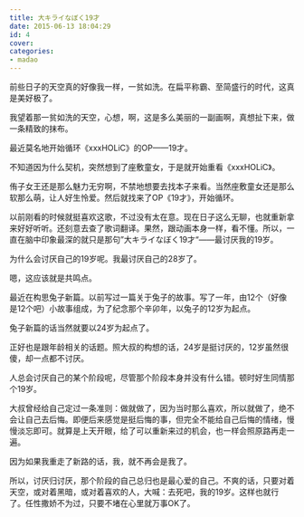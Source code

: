 ```yaml
---
title: 大キライなぼく19才
date: 2015-06-13 18:04:29
id: 4
cover: 
categories:
- madao
---
```


 前些日子的天空真的好像我一样，一贫如洗。在扁平称霸、至简盛行的时代，这真是美好极了。

 我望着那一贫如洗的天空，心想，啊，这是多么美丽的一副画啊，真想扯下来，做一条精致的抹布。

 最近莫名地开始循环《xxxHOLiC》的OP——19才。

 不知道因为什么契机，突然想到了座敷童女，于是就开始重看《xxxHOLiC》。

 侑子女王还是那么魅力无穷啊，不禁地想要去找本子来看。当然座敷童女还是那么软那么萌，让人好生怜爱。然后就找来了OP《19才》，开始循环。

 以前刚看的时候就挺喜欢这歌，不过没有太在意。现在日子这么无聊，也就重新拿来好好听听。还刻意去查了歌词翻译。果然，跟动画本身一样，看不懂。所以，一直在脑中印象最深的就只是那句”大キライなぼく19才“——最讨厌我的19岁。

 为什么会讨厌自己的19岁呢。我最讨厌自己的28岁了。

 嗯，这应该就是共鸣点。

 最近在构思兔子新篇。以前写过一篇关于兔子的故事。写了一年，由12个（好像是12个吧）小故事组成，为了纪念那个辛卯年，以兔子的12岁为起点。

 兔子新篇的话当然就要以24岁为起点了。

 正好也是跟年龄相关的话题。照大叔的构想的话，24岁是挺讨厌的，12岁虽然很傻，却一点都不讨厌。

 人总会讨厌自己的某个阶段呢，尽管那个阶段本身并没有什么错。顿时好生同情那个19岁。

 大叔曾经给自己定过一条准则：做就做了，因为当时那么喜欢，所以就做了，绝不会让自己去后悔。即便后来感觉是挺后悔的事，但完全不能给自己后悔的情绪，慢慢淡忘即可。就算是上天开眼，给了可以重新来过的机会，也一样会照原路再走一遍。

 因为如果我重走了新路的话，我，就不再会是我了。

 所以，讨厌归讨厌，那个阶段的自己总归也是最心爱的自己。不爽的话，只要对着天空，或对着黑暗，或对着喜欢的人，大喊：去死吧，我的19岁。这样也就行了。任性撒娇不为过，只要不堵在心里就万事OK了。
